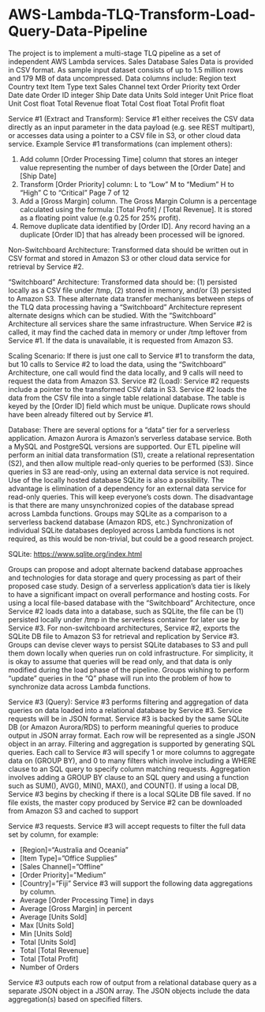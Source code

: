 # AWS-Lambda-TLQ-Transform-Load-Query-Data-Pipeline
The project is to implement a multi-stage TLQ pipeline as a set of independent AWS Lambda services.
Sales Database
Sales Data is provided in CSV format. As sample input dataset consists of up to 1.5 million rows and 179
MB of data uncompressed. Data columns include:
Region text
Country text
Item Type text
Sales Channel text
Order Priority text
Order Date date
Order ID integer
Ship Date data
Units Sold integer
Unit Price float
Unit Cost float
Total Revenue float
Total Cost float
Total Profit float

Service #1 (Extract and Transform):
Service #1 either receives the CSV data directly as an input parameter in the data payload (e.g. see REST
multipart), or accesses data using a pointer to a CSV file in S3, or other cloud data service.
Example Service #1 transformations (can implement others):

1. Add column [Order Processing Time] column that stores an integer value representing the
number of days between the [Order Date] and [Ship Date]
2. Transform [Order Priority] column:
L to “Low”
M to “Medium”
H to “High”
C to “Critical”
Page 7 of 12
3. Add a [Gross Margin] column. The Gross Margin Column is a percentage calculated using the
formula: [Total Profit] / [Total Revenue]. It is stored as a floating point value (e.g 0.25 for 25%
profit).
4. Remove duplicate data identified by [Order ID]. Any record having an a duplicate [Order ID] that
has already been processed will be ignored.

Non-Switchboard Architecture: Transformed data should be written out in CSV format and stored in
Amazon S3 or other cloud data service for retrieval by Service #2.

“Switchboard” Architecture: Transformed data should be: (1) persisted locally as a CSV file under /tmp,
(2) stored in memory, and/or (3) persisted to Amazon S3. These alternate data transfer mechanisms
between steps of the TLQ data processing having a “Switchboard” Architecture represent alternate
designs which can be studied. With the “Switchboard” Architecture all services share the same
infrastructure. When Service #2 is called, it may find the cached data in memory or under /tmp leftover
from Service #1. If the data is unavailable, it is requested from Amazon S3. 

Scaling Scenario: If there is just one call to Service #1 to transform the data, but 10 calls to Service #2 to
load the data, using the “Switchboard” Architecture, one call would find the data locally, and 9 calls will
need to request the data from Amazon S3.
Service #2 (Load):
Service #2 requests include a pointer to the transformed CSV data in S3.
Service #2 loads the data from the CSV file into a single table relational database. The table is keyed by
the [Order ID] field which must be unique. Duplicate rows should have been already filtered out by
Service #1.

Database:
There are several options for a “data” tier for a serverless application.
Amazon Aurora is Amazon’s serverless database service. Both a MySQL and PostgreSQL versions are
supported. Our ETL pipeline will perform an initial data transformation (S1), create a relational
representation (S2), and then allow multiple read-only queries to be performed (S3). Since queries in
S3 are read-only, using an external data service is not required.
Use of the locally hosted database SQLite is also a possibility. The advantage is elimination of a
dependency for an external data service for read-only queries. This will keep everyone’s costs down.
The disadvantage is that there are many unsynchronized copies of the database spread across Lambda
functions. Groups may SQLite as a comparison to a serverless backend database (Amazon RDS, etc.)
Synchronization of individual SQLite databases deployed across Lambda functions is not required, as this
would be non-trivial, but could be a good research project.

SQLite:
https://www.sqlite.org/index.html

Groups can propose and adopt alternate backend database approaches and technologies for data
storage and query processing as part of their proposed case study. Design of a serverless application’s
data tier is likely to have a significant impact on overall performance and hosting costs.
For using a local file-based database with the “Switchboard” Architecture, once Service #2 loads data
into a database, such as SQLite, the file can be (1) persisted locally under /tmp in the serverless
container for later use by Service #3. For non-switchboard architectures, Service #2, exports the SQLite
DB file to Amazon S3 for retrieval and replication by Service #3. Groups can devise clever ways to persist
SQLite databases to S3 and pull them down locally when queries run on cold infrastructure.
For simplicity, it is okay to assume that queries will be read only, and that data is only modified during
the load phase of the pipeline. Groups wishing to perform “update” queries in the “Q” phase will run
into the problem of how to synchronize data across Lambda functions.

Service #3 (Query):
Service #3 performs filtering and aggregation of data queries on data loaded into a relational database
by Service #3. Service requests will be in JSON format.
Service #3 is backed by the same SQLite DB (or Amazon Aurora/RDS) to perform meaningful queries to
produce output in JSON array format. Each row will be represented as a single JSON object in an array.
Filtering and aggregation is supported by generating SQL queries.
Each call to Service #3 will specify 1 or more columns to aggregate data on (GROUP BY), and 0 to many
filters which involve including a WHERE clause to an SQL query to specify column matching requests.
Aggregation involves adding a GROUP BY clause to an SQL query and using a function such as SUM(),
AVG(), MIN(), MAX(), and COUNT().
If using a local DB, Service #3 begins by checking if there is a local SQLite DB file saved. If no file exists,
the master copy produced by Service #2 can be downloaded from Amazon S3 and cached to support

Service #3 requests.
Service #3 will accept requests to filter the full data set by column, for example:
- [Region]=“Australia and Oceania”
- [Item Type]=”Office Supplies”
- [Sales Channel]=”Offline”
- [Order Priority]=”Medium”
- [Country]=”Fiji”
Service #3 will support the following data aggregations by column.
- Average [Order Processing Time] in days
- Average [Gross Margin] in percent
- Average [Units Sold]
- Max [Units Sold]
- Min [Units Sold]
- Total [Units Sold]
- Total [Total Revenue]
- Total [Total Profit]
- Number of Orders

Service #3 outputs each row of output from a relational database query as a separate JSON object in a
JSON array. The JSON objects include the data aggregation(s) based on specified filters.
